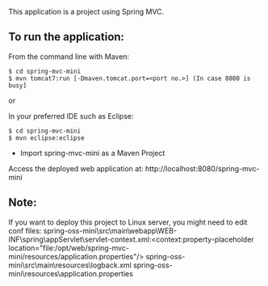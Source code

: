 This application is a project using Spring MVC.

To run the application:
-------------------	
From the command line with Maven:

    $ cd spring-mvc-mini
    $ mvn tomcat7:run [-Dmaven.tomcat.port=<port no.>] (In case 8080 is busy] 

or

In your preferred IDE such as Eclipse:

    $ cd spring-mvc-mini
    $ mvn eclipse:eclipse
	
* Import spring-mvc-mini as a Maven Project

Access the deployed web application at: http://localhost:8080/spring-mvc-mini

Note:
-------------------

If you want to deploy this project to Linux server, you might need to edit conf files:
spring-oss-mini\src\main\webapp\WEB-INF\spring\appServlet\servlet-context.xml:<context:property-placeholder location="file:/opt/web/spring-mvc-mini/resources/application.properties"/>
spring-oss-mini\src\main\resources\logback.xml
spring-oss-mini\resources\application.properties


